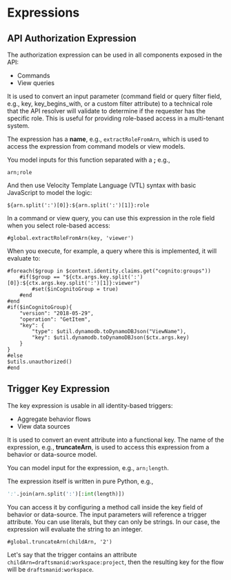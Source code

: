 # Expressions

## API Authorization Expression

The authorization expression can be used in all components exposed in the API:

- Commands
- View queries

It is used to convert an input parameter (command field or query filter field, e.g., key, key_begins_with, or a custom
filter attribute) to a technical role that the API resolver will validate to determine if the requester has the specific
role. This is useful for providing role-based access in a multi-tenant system.

The expression has a **name**, e.g., `extractRoleFromArn`, which is used to access the expression from command models or
view models.

You model inputs for this function separated with a **;** e.g.,

```
arn;role
```

And then use Velocity Template Language (VTL) syntax with basic JavaScript to model the logic:

```
${arn.split(':')[0]}:${arn.split(':')[1]}:role
```

In a command or view query, you can use this expression in the role field when you select role-based access:

```plaintext
#global.extractRoleFromArn(key, 'viewer')
```

When you execute, for example, a query where this is implemented, it will evaluate to:

```plaintext
#foreach($group in $context.identity.claims.get("cognito:groups"))
    #if($group == "${ctx.args.key.split(':')[0]}:${ctx.args.key.split(':')[1]}:viewer")
        #set($inCognitoGroup = true)
    #end
#end
#if($inCognitoGroup){
    "version": "2018-05-29",
    "operation": "GetItem",
    "key": {
        "type": $util.dynamodb.toDynamoDBJson("ViewName"),
        "key": $util.dynamodb.toDynamoDBJson($ctx.args.key)
    }
}
#else
$utils.unauthorized()
#end
```

## Trigger Key Expression

The key expression is usable in all identity-based triggers:

- Aggregate behavior flows
- View data sources

It is used to convert an event attribute into a functional key. The name of the expression, e.g., **truncateArn**, is
used to access this expression from a behavior or data-source model.

You can model input for the expression, e.g., `arn;length`.

The expression itself is written in pure Python, e.g.,

```python
':'.join(arn.split(':')[:int(length)])
```

You can access it by configuring a method call inside the key field of behavior or data-source. The input parameters
will reference a trigger attribute. You can use literals, but they can only be strings. In our case, the expression will
evaluate the string to an integer.

```plaintext
#global.truncateArn(childArn, '2')
```

Let's say that the trigger contains an attribute `childArn=draftsmanid:workspace:project`, then the resulting key for
the flow will be `draftsmanid:workspace`.